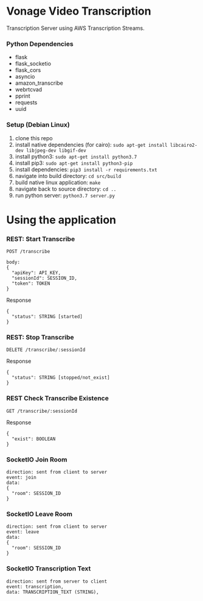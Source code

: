 # Vonage Video Transcription
Transcription Server using AWS Transcription Streams.

### Python Dependencies
- flask
- flask_socketio
- flask_cors
- asyncio
- amazon_transcribe
- webrtcvad
- pprint
- requests
- uuid

### Setup (Debian Linux)
1. clone this repo
2. install native dependencies (for cairo): `sudo apt-get install libcairo2-dev libjpeg-dev libgif-dev`
3. install python3: `sudo apt-get install python3.7`
4. install pip3: `sudo apt-get install python3-pip`
5. install dependencies: `pip3 install -r requirements.txt`
6. navigate into build directory: `cd src/build`
7. build native linux application: `make`
8. navigate back to source directory: `cd ..`
9. run python server: `python3.7 server.py`

# Using the application

### REST: Start Transcribe
```
POST /transcribe

body:
{
  "apiKey": API_KEY,
  "sessionId": SESSION_ID,
  "token": TOKEN
}
```

Response
```
{
  "status": STRING [started]
}
```

### REST: Stop Transcribe
```
DELETE /transcribe/:sessionId
```

Response
```
{
  "status": STRING [stopped/not_exist]
}
```

### REST Check Transcribe Existence
```
GET /transcribe/:sessionId
```

Response
```
{
  "exist": BOOLEAN
}
```


### SocketIO Join Room
```
direction: sent from client to server
event: join
data:
{
  "room": SESSION_ID
}
```

### SocketIO Leave Room
```
direction: sent from client to server
event: leave
data:
{
  "room": SESSION_ID
}
```

### SocketIO Transcription Text
```
direction: sent from server to client
event: transcription,
data: TRANSCRIPTION_TEXT (STRING),
```